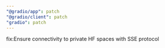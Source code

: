```yaml
---
"@gradio/app": patch
"@gradio/client": patch
"gradio": patch
---
```


fix:Ensure connectivity to private HF spaces with SSE protocol
